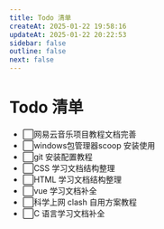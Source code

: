 ```yaml
---
title: Todo 清单
createAt: 2025-01-22 19:58:16
updateAt: 2025-01-22 20:22:53
sidebar: false
outline: false
next: false
---
```

# Todo 清单

- ⬜网易云音乐项目教程文档完善
- ⬜windows包管理器scoop 安装使用
- ⬜git 安装配置教程
- ⬜CSS 学习文档结构整理
- ⬜HTML 学习文档结构整理
- ⬜vue 学习文档补全
- ⬜科学上网 clash 自用方案教程
- ⬜C 语言学习文档补全